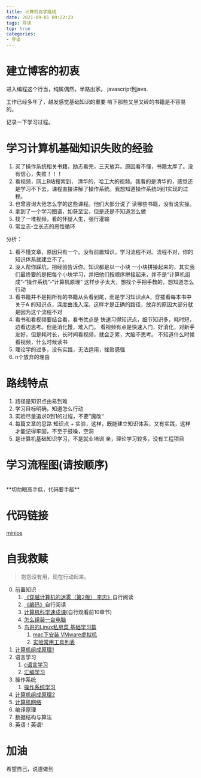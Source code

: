 ```yaml
---
title: 计算机自学路线 
date: 2021-09-01 09:22:23
tags: 导读 
top: true
categories:
- 导读
---
```


# 建立博客的初衷

进入编程这个行当，纯属偶然。半路出家。 javascript到java.

工作已经多年了，越发感觉基础知识的重要 啃下那些又黑又砖的书籍是不容易的。

记录一下学习过程。

# 学习计算机基础知识失败的经验

1. 买了操作系统相关书籍，励志看完，三天放弃。原因看不懂，书籍太厚了。没有信心，失败！！！
2. 看视频，网上B站搜索到， 清华的，哈工大的视频。我看的是清华的，感觉还是学习不下去，课程直接讲解了操作系统。我想知道操作系统0到1实现的过程。
3. 也曾咨询大佬怎么学的这些课程。他们大部分说了 读哪些书籍，没有说实操。
4. 拿到了一个学习图谱，如获至宝，但是还是不知道怎么做
5. 找了一堆视频，看的怀疑人生，强行灌输
6. 常立志-立长志的恶性循环
   

分析： 
1. 看不懂文章，原因只有一个。没有前置知识，学习流程不对。流程不对，你的知识体系就建立不了。
2. 没人帮你踩坑，把经验告诉你。知识都是以一小块 一小块拼接起来的，其实我们最终要的是把每个小块学习，并把他们按顺序拼接起来，并不是“计算机组成”-“操作系统”-“计算机原理” 这样步子太大，想找个手把手教的，想知道怎么行动
3. 看书籍并不是把所有的书籍从头看到尾，而是学习知识点A，穿插看每本书中关于A 的知识点，深度由浅入深。这样才是正确的路径，放弃的原因大部分就是因为这个流程不对
4. 看书和看视频要结合看，看书优点是 快速习得知识点，细节知识多，耗时短，边看边思考。但是消化慢，难入门。 看视频有点是快速入门，好消化，对新手友好，但是耗时长，长时间看视频，就会乏累，大脑不思考。 不知道什么时候看视频，什么时候读书 
5. 理论学的过多，没有实践，无法运用，挫败感强
6. n个放弃的理由


# 路线特点

1. 路径是知识点由易到难
2. 学习目标明确，知道怎么行动
3. 实验尽量追求0到1的过程，不要”魔改“
4. 每篇文章的思路 知识点 + 实验，这样，既能建立知识体系，又有实践，这样才能记得牢固，不至于鼓噪，空洞
5. 是计算机基础知识学习，不是就业培训 亲，理论学习较多，没有工程项目
   
# 学习流程图(请按顺序)
<!-- TODO: -->
<br/>
**切勿眼高手低，代码要手敲**

#  代码链接
[minios](https://github.com/iSAM2016/minios)
<!-- 0. 视频介绍
1. 自制操作系统
2. 自制编译器
3. 自制编程语言
4. web框架
5. 设计模式 -->

# 自我救赎
>抱怨没有用，现在行动起来。

0. 前置知识
   1. [《穿越计算机的迷雾（第2版） 李忠》](https://item.jd.com/10034458787391.html)自行阅读
   2. [《编码》](https://item.jd.com/11116026.html)自行阅读
   3. [计算机科学速成课](https://www.bilibili.com/video/BV1EW411u7th?from=search&seid=18122847666166164994&spm_id_from=333.337.0.0)(自行观看前10章节)
   4. [怎么组装一台电脑](https://www.bilibili.com/video/BV1jE411e7hw)
   5. [鸟哥的Linux私房菜 基础学习篇](https://item.jd.com/12443890.html)
      1. [mac下安装 VMware虚拟机](https://isam2016.cn/2021/10/11/x86/%E5%AE%9E%E9%AA%8C%E7%8E%AF%E5%A2%83%E6%90%AD%E5%BB%BA/)
      2. [实验常用工具列表](https://github.com/chyyuu/ucore_docs/blob/master/lab0/lab0_ref_ucore-tools.md)
1. [计算机组成原理1](https://isam2016.cn/2021/10/11/composition/%E8%AE%A1%E7%AE%97%E6%9C%BA%E7%BB%84%E6%88%90%E5%8E%9F%E7%90%86/)
2. 语言学习
   1. [c语言学习](https://isam2016.cn/2021/10/31/c/c%E8%AF%AD%E8%A8%80%E5%AD%A6%E4%B9%A0/)
   2. [汇编学习](https://isam2016.cn/2021/10/09/assembly/%E6%B1%87%E7%BC%96%E5%AD%A6%E4%B9%A0/)
3. 操作系统
   1. [操作系统学习](https://isam2016.cn/2021/10/12/x86/%E6%93%8D%E4%BD%9C%E7%B3%BB%E7%BB%9F%E5%AD%A6%E4%B9%A0/)
4. [计算机组成原理2](https://isam2016.cn/2021/10/11/composition/%E8%AE%A1%E7%AE%97%E6%9C%BA%E7%BB%84%E6%88%90%E5%8E%9F%E7%90%86/)
5. [计算机网络](https://isam2016.cn/2022/02/01/network/%E8%AE%A1%E7%AE%97%E6%9C%BA%E7%BD%91%E7%BB%9C/)
6. 编译原理 
7. 数据结构与算法
8. 英语！英语!

# 加油 

希望自己，说道做到